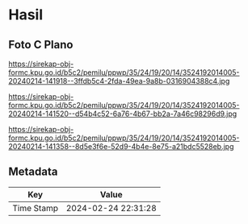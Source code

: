 # Hasil

## Foto C Plano

https://sirekap-obj-formc.kpu.go.id/b5c2/pemilu/ppwp/35/24/19/20/14/3524192014005-20240214-141918--3ffdb5c4-2fda-49ea-9a8b-0316904388c4.jpg

https://sirekap-obj-formc.kpu.go.id/b5c2/pemilu/ppwp/35/24/19/20/14/3524192014005-20240214-141520--d54b4c52-6a76-4b67-bb2a-7a46c98296d9.jpg

https://sirekap-obj-formc.kpu.go.id/b5c2/pemilu/ppwp/35/24/19/20/14/3524192014005-20240214-141358--8d5e3f6e-52d9-4b4e-8e75-a21bdc5528eb.jpg


## Metadata

| Key        | Value               |
| ---------- | ------------------- |
| Time Stamp | 2024-02-24 22:31:28 |




